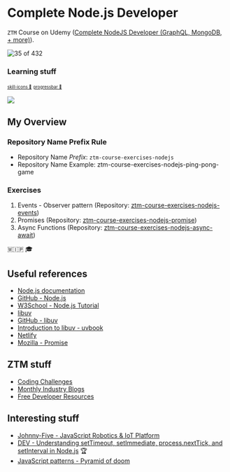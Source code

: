 # Complete Node.js Developer

`ZTM` Course on Udemy ([Complete NodeJS Developer (GraphQL, MongoDB, + more)](https://www.udemy.com/course/complete-nodejs-developer-zero-to-mastery)).

![35 of 432](https://progress-bar.xyz/8/?title=progress)

### Learning stuff

<sub><sup><a href="https://github.com/tandpfun/skill-icons">skill-icons 🌟</a></sup></sub>
<sub><sup><a href="https://github.com/guibranco/progressbar">progressbar 🌟</a></sup></sub>

<p align="left">
  <a href="https://skillicons.dev">
    <img src="https://skillicons.dev/icons?i=vscode,git,nodejs,docker,npm,mongodb,graphql,netlify&perline=4" />
  </a>
</p>

## My Overview

### Repository Name Prefix Rule

- Repository Name *Prefix*: `ztm-course-exercises-nodejs`
- Repository Name Example: ztm-course-exercises-nodejs-ping-pong-game

### Exercises

1. Events - Observer pattern (Repository: [ztm-course-exercises-nodejs-events](https://github.com/buzzcosm/ztm-course-exercises-nodejs-events))
1. Promises (Repository: [ztm-course-exercises-nodejs-promise](https://github.com/buzzcosm/ztm-course-exercises-nodejs-promise))
1. Async Functions (Repository: [ztm-course-exercises-nodejs-async-await](https://github.com/buzzcosm/ztm-course-exercises-nodejs-async-await))

🇼🇮🇵 🎓

## Useful references

- [Node.js documentation](https://nodejs.org/docs/latest/api/)
- [GitHub - Node.js](https://github.com/nodejs/node)
- [W3School - Node.js Tutorial](https://www.w3schools.com/nodejs/)
- [libuv](https://libuv.org/)
- [GitHub - libuv](https://github.com/libuv/libuv)
- [Introduction to libuv - uvbook](https://nikhilm.github.io/uvbook/)
- [Netlify](https://www.netlify.com/)
- [Mozilla - Promise](https://developer.mozilla.org/en-US/docs/Web/JavaScript/Reference/Global_Objects/Promise)

## ZTM stuff

- [Coding Challenges](https://zerotomastery.io/community/coding-challenges/)
- [Monthly Industry Blogs](https://zerotomastery.io/blog/)
- [Free Developer Resources](https://zerotomastery.io/resources/)

## Interesting stuff

- [Johnny-Five - JavaScript Robotics & IoT Platform](https://johnny-five.io/)
- [DEV - Understanding setTimeout, setImmediate, process.nextTick, and setInterval in Node.js](https://dev.to/rajusaha/understanding-settimeout-setimmediate-processnexttick-and-setinterval-in-nodejs-1ngc) 🏆
- [JavaScript patterns - Pyramid of doom](https://survivejs.com/blog/pyramid-of-doom/)
